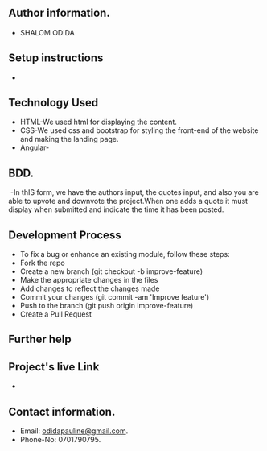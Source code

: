## Author information.
 - SHALOM ODIDA
## Setup instructions 

 -
## Technology Used
 - HTML-We used html for displaying the content.
 - CSS-We used css and bootstrap for styling the front-end of the website and making the landing page.
 - Angular-

## BDD.
 <img src="">
 -In thIS form, we have the authors input, the quotes input, and also you are able to upvote and downvote the project.When one adds a quote it must display when submitted and indicate the time it has been posted.

## Development Process
 - To fix a bug or enhance an existing module, follow these steps:
 - Fork the repo
 - Create a new branch (git checkout -b improve-feature)
 - Make the appropriate changes in the files
 - Add changes to reflect the changes made
 - Commit your changes (git commit -am 'Improve feature')
 - Push to the branch (git push origin improve-feature)
 - Create a Pull Request

## Further help

## Project's live Link
 -
## Contact information.
 - Email: odidapauline@gmail.com.
 - Phone-No: 0701790795.
